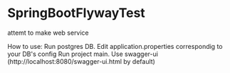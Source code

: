 # SpringBootFlywayTest
attemt to make web service

How to use:
Run postgres DB.
Edit application.properties correspondig to your DB's config 
Run project main.
Use swagger-ui (http://localhost:8080/swagger-ui.html by default)
